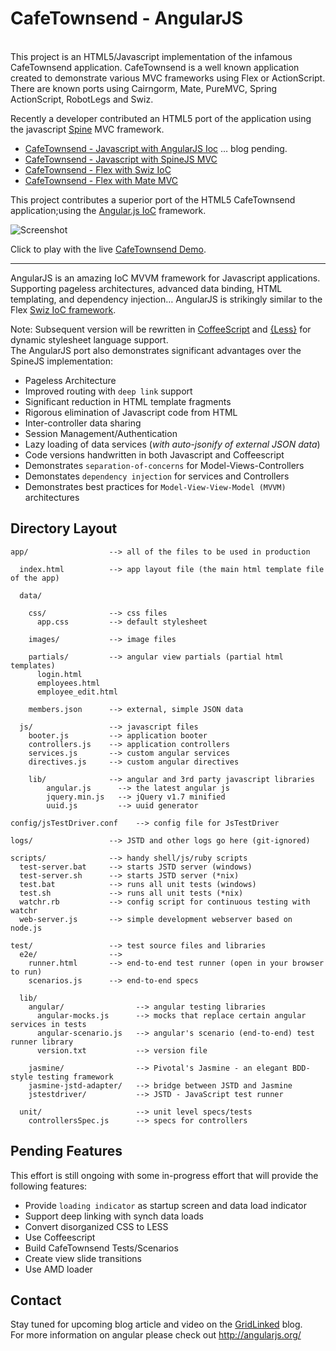 # CafeTownsend - AngularJS

<br/>
This project is an HTML5/Javascript implementation of the infamous CafeTownsend application. CafeTownsend is a well known application created to demonstrate various MVC frameworks using Flex or ActionScript. There are known ports using Cairngorm, Mate, PureMVC, Spring ActionScript, RobotLegs and Swiz. 

Recently a developer contributed an HTML5 port of the application using the javascript [Spine](http://spinejs.com/) MVC framework. 

*  [CafeTownsend - Javascript with AngularJS Ioc]()      … blog pending.
*  [CafeTownsend - Javascript with SpineJS MVC](http://www.websector.de/blog/2011/12/31/spine-js-cafe-townsend-example/)
*  [CafeTownsend - Flex with Swiz IoC](http://www.gridlinked.info/swiz-localization-l10n-logging/)
*  [CafeTownsend - Flex with Mate MVC](http://www.websector.de/blog/2010/03/12/mate-cafe-townsend-example-updated-for-using-flex-4/)


This project contributes a superior port of the HTML5 CafeTownsend application;using the [Angular.js IoC](http://angularjs.org/) framework.


![Screenshot](https://github.com/ThomasBurleson/angularJS-CafeTownsend/raw/master/app/data/images/screens.png)<br/>

Click to play with the live [CafeTownsend Demo](http://thomasburleson.github.com/cafetownsend/index.html).



---

AngularJS is an amazing IoC MVVM framework for Javascript applications. Supporting pageless architectures, advanced data binding, HTML templating, and dependency injection… AngularJS is strikingly similar to the Flex [Swiz IoC framework](http://swizframework.org/).


Note: Subsequent version will be rewritten in [CoffeeScript](http://coffeescript.org/) and [{Less}](http://lesscss.org/) for dynamic stylesheet language support. <br/>
The AngularJS port also demonstrates significant advantages over the SpineJS implementation:

*  Pageless Architecture
*  Improved routing with `deep link` support
*  Significant reduction in HTML template fragments
*  Rigorous elimination of Javascript code from HTML 
*  Inter-controller data sharing
*  Session Management/Authentication
*  Lazy loading of data services (*with auto-jsonify of external JSON data*)
*  Code versions handwritten in both Javascript and Coffeescript 
*  Demonstrates `separation-of-concerns` for Model-Views-Controllers
*  Demonstates `dependency injection` for services and Controllers
*  Demonstrates best practices for `Model-View-View-Model (MVVM)` architectures



## Directory Layout

    app/                  --> all of the files to be used in production

      index.html          --> app layout file (the main html template file of the app)

	  data/

        css/              --> css files
          app.css         --> default stylesheet

        images/           --> image files

        partials/         --> angular view partials (partial html templates)
          login.html
          employees.html
          employee_edit.html

        members.json      --> external, simple JSON data 

      js/                 --> javascript files
		booter.js		  --> application booter
        controllers.js    --> application controllers
        services.js       --> custom angular services
        directives.js     --> custom angular directives

        lib/              --> angular and 3rd party javascript libraries
            angular.js      --> the latest angular js
			jquery.min.js   --> jQuery v1.7 minified
			uuid.js			--> uuid generator

    config/jsTestDriver.conf    --> config file for JsTestDriver

    logs/                 --> JSTD and other logs go here (git-ignored)

    scripts/              --> handy shell/js/ruby scripts
      test-server.bat     --> starts JSTD server (windows)
      test-server.sh      --> starts JSTD server (*nix)
      test.bat            --> runs all unit tests (windows)
      test.sh             --> runs all unit tests (*nix)
      watchr.rb           --> config script for continuous testing with watchr
      web-server.js       --> simple development webserver based on node.js

    test/                 --> test source files and libraries
      e2e/                -->
        runner.html       --> end-to-end test runner (open in your browser to run)
        scenarios.js      --> end-to-end specs

      lib/
        angular/                --> angular testing libraries
          angular-mocks.js      --> mocks that replace certain angular services in tests
          angular-scenario.js   --> angular's scenario (end-to-end) test runner library
          version.txt           --> version file

        jasmine/                --> Pivotal's Jasmine - an elegant BDD-style testing framework
        jasmine-jstd-adapter/   --> bridge between JSTD and Jasmine
        jstestdriver/           --> JSTD - JavaScript test runner

      unit/                     --> unit level specs/tests
        controllersSpec.js      --> specs for controllers

## Pending Features

This effort is still ongoing with some in-progress effort that will provide the following features:

*  Provide `loading indicator` as startup screen and data load indicator
*  Support deep linking with synch data loads
*  Convert disorganized CSS to LESS
*  Use Coffeescript
*  Build CafeTownsend Tests/Scenarios
*  Create view slide transitions 
*  Use AMD loader

## Contact

Stay tuned for upcoming blog article and video on the [GridLinked](http://www.gridlinked.info) blog.<br/>
For more information on angular please check out http://angularjs.org/

